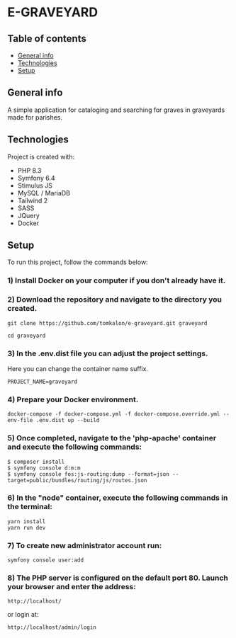 # E-GRAVEYARD

## Table of contents
* [General info](#general-info)
* [Technologies](#technologies)
* [Setup](#setup)

## General info
A simple application for cataloging and searching for graves in graveyards made for parishes.

## Technologies
Project is created with:
* PHP 8.3
* Symfony 6.4
* Stimulus JS
* MySQL / MariaDB
* Tailwind 2
* SASS
* JQuery
* Docker

## Setup
To run this project, follow the commands below:

### 1) Install Docker on your computer if you don't already have it.

### 2) Download the repository and navigate to the directory you created.

```
git clone https://github.com/tomkalon/e-graveyard.git graveyard

cd graveyard
```


### 3) In the .env.dist file you can adjust the project settings.

Here you can change the container name suffix.
```
PROJECT_NAME=graveyard
```

### 4) Prepare your Docker environment.

```
docker-compose -f docker-compose.yml -f docker-compose.override.yml --env-file .env.dist up --build
```

### 5) Once completed, navigate to the 'php-apache' container and execute the following commands:
```
$ composer install
$ symfony console d:m:m
$ symfony console fos:js-routing:dump --format=json --target=public/bundles/routing/js/routes.json

```

### 6) In the "node" container, execute the following commands in the terminal:
```
yarn install
yarn run dev
```

### 7) To create new administrator account run:
```
symfony console user:add
```


### 8) The PHP server is configured on the default port 80. Launch your browser and enter the address:
```
http://localhost/
```

or login at:
```
http://localhost/admin/login
```

